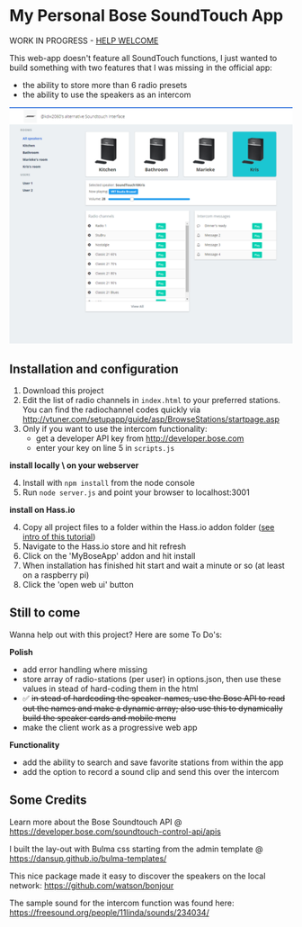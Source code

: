 # My Personal Bose SoundTouch App


WORK IN PROGRESS - [HELP WELCOME](#still-to-come)

This web-app doesn't feature all SoundTouch functions, I just wanted to build something with two features that I was missing in the official app:
- the ability to store more than 6 radio presets 
- the ability to use the speakers as an intercom

![Desktop lay-out](screenshots/myAppDesktop.png)

## Installation and configuration

1. Download this project
2. Edit the list of radio channels in `index.html` to your preferred stations. You can find the radiochannel codes quickly via http://vtuner.com/setupapp/guide/asp/BrowseStations/startpage.asp
3. Only if you want to use the intercom functionality: 
    - get a developer API key from http://developer.bose.com
    - enter your key on line 5 in `scripts.js`
    
**install locally \ on your webserver**

4. Install with `npm install` from the node console
5. Run `node server.js` and point your browser to localhost:3001

**install on Hass.io**

4. Copy all project files to a folder within the Hass.io addon folder ([see intro of this tutorial](https://home-assistant.io/developers/hassio/addon_tutorial/))
5. Navigate to the Hass.io store and hit refresh
6. Click on the 'MyBoseApp' addon and hit install
7. When installation has finished hit start and wait a minute or so (at least on a raspberry pi)
8. Click the 'open web ui' button

## Still to come

Wanna help out with this project? Here are some To Do's:

**Polish**
- add error handling where missing
- store array of radio-stations (per user) in options.json, then use these values in stead of hard-coding them in the html
- :white_check_mark: ~~in stead of hardcoding the speaker-names, use the Bose API to read out the names and make a dynamic array; also use this to dynamically build the speaker cards and mobile menu~~
- make the client work as a progressive web app

**Functionality**
- add the ability to search and save favorite stations from within the app
- add the option to record a sound clip and send this over the intercom


## Some Credits

Learn more about the Bose Soundtouch API @ https://developer.bose.com/soundtouch-control-api/apis

I built the lay-out with Bulma css starting from the admin template @ https://dansup.github.io/bulma-templates/

This nice package made it easy to discover the speakers on the local network: https://github.com/watson/bonjour

The sample sound for the intercom function was found here: https://freesound.org/people/11linda/sounds/234034/
